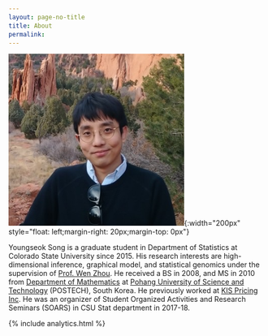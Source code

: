 ```yaml
---
layout: page-no-title
title: About
permalink:
---
```


![Youngseok](/pics/ysong.png){:width="200px" style="float: left;margin-right: 20px;margin-top: 0px"}

Youngseok Song is a graduate student in Department of Statistics at
Colorado State University since 2015. His research interests are high-dimensional inference,
graphical model, and statistical genomics under the supervision of
<a href="http://www.stat.colostate.edu/~riczw/">Prof. Wen Zhou</a>.
He received a BS in 2008, and MS in 2010
from <a href="http://math.postech.ac.kr">Department of Mathematics</a> at
<a href="https://en.wikipedia.org/wiki/Pohang_University_of_Science_and_Technology">
  Pohang University of Science and Technology</a> (POSTECH), South Korea.
  He previously worked at
  <a href="https://www.bloomberg.com/research/stocks/private/snapshot.asp?privcapId=26898307">
    KIS Pricing Inc</a>.
He was an organizer of Student Organized Activities and Research Seminars (SOARS) in CSU Stat department in 2017-18.

<!-- <img src="/pics/pdficon.png" /> <a  href="/docs/CV.pdf">Curriculum vitae  </a>  
<img src="/pics/ghat.png" /> <a  href="https://scholar.google.com/citations?user=iM-SVxsAAAAJ&hl=en">Google Scholar  </a>  
<a href="https://orcid.org/0000-0003-4774-3883" target="orcid.widget" rel="noopener noreferrer" style="vertical-align:top;"><img src="https://orcid.org/sites/default/files/images/orcid_16x16.png" style="width:1em;margin-right:.5em;" alt="ORCID iD icon">orcid.org/0000-0003-4774-3883</a>   -->


{% include analytics.html %}
